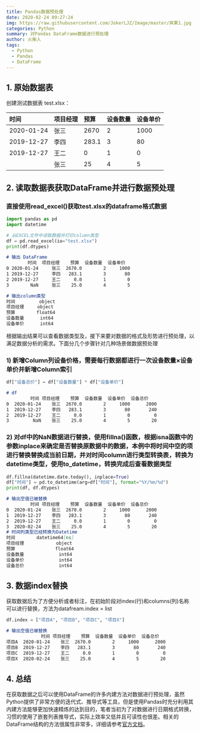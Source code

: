 ```yaml
---
title: Pandas数据预处理
date: 2020-02-24 09:27:24
img: https://raw.githubusercontent.com/JokerLJZ/Image/master/宾果1.jpg
categories: Python
summary: 对Pandas DataFrame数据进行预处理
author: 火柴人
tags:
  - Python
  - Pandas
  - DataFrame
---
```


## 1. 原始数据表

创建测试数据表 test.xlsx：

| 时间       | 项目经理 | 预算  | 设备数量 | 设备单价 |
| :--------- | :------- | :---- | :------- | -------- |
| 2020-01-24 | 张三     | 2670  | 2        | 1000     |
| 2019-12-27 | 李四     | 283.1 | 3        | 80       |
| 2019-12-27 | 王二     | 0     | 1        | 0        |
|            | 张三     | 25    | 4        | 5        |

## 2. 读取数据表获取DataFrame并进行数据预处理

### 直接使用read_excel()获取test.xlsx的dataframe格式数据

```python
import pandas as pd
import datetime

# 从EXCEL文件中读取数据并打印column类型
df = pd.read_excel(io="test.xlsx")
print(df.dtypes)
```

```Markdown
# 输出 DataFrame
        时间  项目经理    预算  设备数量  设备单价
0 2020-01-24     张三  2670.0        2     1000
1 2019-12-27     李四   283.1        3       80
2 2019-12-27     王二     0.0        1        0
3        NaN     张三    25.0        4        5

# 输出column类型
时间         object
项目经理     object
预算        float64
设备数量      int64
设备单价      int64
```

根据输出结果可以查看数据类型及，接下来要对数据的格式及形势进行预处理，以满足数据分析的需求。下面分几个步骤针对几种场景做数据预处理

### 1) 新增Column列设备价格，需要每行数据都进行一次设备数量×设备单价并新增Column索引

```python
df["设备总价"] = df["设备数量"] * df["设备单价"]
```

```markdown
# df
         时间 项目经理    预算  设备数量  设备单价  设备总价
0  2020-01-24    张三  2670.0        2     1000      2000
1  2019-12-27    李四   283.1        3       80       240
2  2019-12-27    王二     0.0        1        0         0
3         NaN    张三    25.0        4        5        20
```

### 2) 对df中的NaN数据进行替换，使用fillna()函数，根据isna函数中的参数inplace来确定是否替换原数据中的数据，本例中将时间中空的项进行替换替换成当前日期，并对时间column进行类型转换表，转换为datetime类型，使用to_datetime，转换完成后查看数据类型

```python
df.fillna(datetime.date.today(), inplace=True) 
df["时间"] = pd.to_datetime(arg=df["时间"], format="%Y/%m/%d")
print(df, df.dtypes)
```

```markdown
# 输出空值已被替换
         时间 项目经理    预算  设备数量  设备单价  设备总价
0  2020-01-24    张三  2670.0        2     1000      2000
1  2019-12-27    李四   283.1        3       80       240
2  2019-12-27    王二     0.0        1        0         0
3  2020-02-24    张三    25.0        4        5        20
# 时间列类型已经转换为Datetime
时间        datetime64[ns]
项目经理            object
预算               float64
设备数量             int64
设备单价             int64
设备总价             int64
```

## 3. 数据index替换

获取数据后为了方便分析或者标注，在初始阶段对index(行)和columns(列)名称可以进行替换，方法为datafream.index = list

```python
df.index = ["项目A", "项目B", "项目C", "项目X"]
```

```markdown
# 输出空值已被替换
             时间 项目经理    预算  设备数量  设备单价  设备总价
项目A  2020-01-24    张三  2670.0        2     1000      2000
项目B  2019-12-27    李四   283.1        3       80       240
项目C  2019-12-27    王二     0.0        1        0         0
项目X  2020-02-24    张三    25.0        4        5        20
```

## 4. 总结

在获取数据之后可以使用DataFrame的许多内建方法对数据进行预处理，虽然Python提供了非常方便的迭代式、推导式等工具，但是使用Pandas时充分利用其内建方法能够更加快速精炼的达到目的，笔者当初为了对数据进行日期格式转换，习惯的使用了嵌套列表推导式，实际上效率又低并且可读性也很差。相关的DataFrame结构的方法很属性非常多，详细请参考[官方文档](https://pandas.pydata.org/pandas-docs/stable/reference/frame.html)。